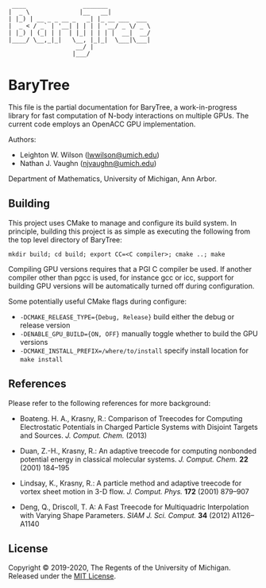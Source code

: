      ____                _______            
    |  _ \              |__   __|           
    | |_) | __ _ _ __ _   _| |_ __ ___  ___ 
    |  _ < / _` | '__| | | | | '__/ _ \/ _ \
    | |_) | (_| | |  | |_| | | | |  __|  __/
    |____/ \__,_|_|   \__, |_|_|  \___|\___|
                       __/ |                
                      |___/         
BaryTree
========

   This file is the partial documentation for BaryTree, a work-in-progress
   library for fast computation of N-body interactions on multiple GPUs.
   The current code employs an OpenACC GPU implementation.


   Authors:  
   - Leighton W. Wilson  (lwwilson@umich.edu) 
   - Nathan J. Vaughn  (njvaughn@umich.edu) 
   
   Department of Mathematics,
   University of Michigan, Ann Arbor.
   


Building
--------
This project uses CMake to manage and configure its build system. In principle, 
building this project is as simple as executing the following from the top level
directory of BaryTree:

    mkdir build; cd build; export CC=<C compiler>; cmake ..; make

Compiling GPU versions requires that a PGI C compiler be used. If another compiler
other than pgcc is used, for instance gcc or icc, support for building GPU versions
will be automatically turned off during configuration.

Some potentially useful CMake flags during configure:

 - `-DCMAKE_RELEASE_TYPE={Debug, Release}`   build either the debug or release version
 - `-DENABLE_GPU_BUILD={ON, OFF}`   manually toggle whether to build the GPU versions
 - `-DCMAKE_INSTALL_PREFIX=/where/to/install`   specify install location for `make install`
    


References
----------
   Please refer to the following references for more background:
        
   - Boateng. H. A., Krasny, R.: Comparison of Treecodes for
            Computing Electrostatic Potentials in Charged Particle 
        Systems with Disjoint Targets and Sources.
            _J. Comput. Chem._ (2013)    

   - Duan, Z.-H., Krasny, R.: An adaptive treecode for computing
            nonbonded potential energy in classical molecular systems.
            _J. Comput. Chem._ __22__ (2001) 184–195
 
   - Lindsay, K., Krasny, R.: A particle method and adaptive treecode
            for vortex sheet motion in 3-D flow. _J. Comput. Phys._ __172__
            (2001) 879–907

   - Deng, Q., Driscoll, T. A: A Fast Treecode for Multiquadric 
            Interpolation with Varying Shape Parameters.
            _SIAM J. Sci. Comput._ __34__ (2012) A1126–A1140


                                                     
License
-------
Copyright © 2019-2020, The Regents of the University of Michigan. Released under the [MIT License](LICENSE).
